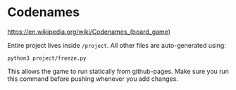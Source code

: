 # Codenames
https://en.wikipedia.org/wiki/Codenames_(board_game)

Entire project lives inside `/project`. All other files are auto-generated using:
```
python3 project/freeze.py
```

This allows the game to run statically from github-pages. Make sure you run this command before pushing whenever you add changes.
